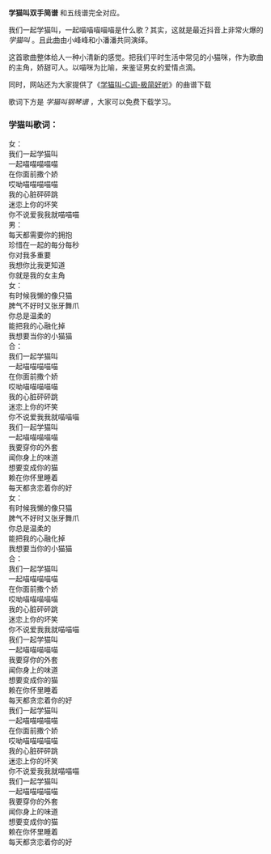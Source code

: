 

**学猫叫双手简谱** 和五线谱完全对应。

我们一起学猫叫，一起喵喵喵喵喵是什么歌？其实，这就是最近抖音上非常火爆的 _学猫叫_ 。且此曲由小峰峰和小潘潘共同演绎。

这首歌曲整体给人一种小清新的感觉。把我们平时生活中常见的小猫咪，作为歌曲的主角，娇甜可人。以喵咪为比喻，来鉴证男女的爱情点滴。

同时，网站还为大家提供了《[学猫叫-C调-极简好听](Music-9545-学猫叫-C调-极简好听-我们一起学猫叫一起喵喵喵喵喵.html "学猫叫-C调-
极简好听")》的曲谱下载

歌词下方是 _学猫叫钢琴谱_ ，大家可以免费下载学习。

### 学猫叫歌词：

女：  
我们一起学猫叫  
一起喵喵喵喵喵  
在你面前撒个娇  
哎呦喵喵喵喵喵  
我的心脏砰砰跳  
迷恋上你的坏笑  
你不说爱我我就喵喵喵  
男：  
每天都需要你的拥抱  
珍惜在一起的每分每秒  
你对我多重要  
我想你比我更知道  
你就是我的女主角  
女：  
有时候我懒的像只猫  
脾气不好时又张牙舞爪  
你总是温柔的  
能把我的心融化掉  
我想要当你的小猫猫  
合：  
我们一起学猫叫  
一起喵喵喵喵喵  
在你面前撒个娇  
哎呦喵喵喵喵喵  
我的心脏砰砰跳  
迷恋上你的坏笑  
你不说爱我我就喵喵喵  
我们一起学猫叫  
一起喵喵喵喵喵  
我要穿你的外套  
闻你身上的味道  
想要变成你的猫  
赖在你怀里睡着  
每天都贪恋着你的好  
女：  
有时候我懒的像只猫  
脾气不好时又张牙舞爪  
你总是温柔的  
能把我的心融化掉  
我想要当你的小猫猫  
合：  
我们一起学猫叫  
一起喵喵喵喵喵  
在你面前撒个娇  
哎呦喵喵喵喵喵  
我的心脏砰砰跳  
迷恋上你的坏笑  
你不说爱我我就喵喵喵  
我们一起学猫叫  
一起喵喵喵喵喵  
我要穿你的外套  
闻你身上的味道  
想要变成你的猫  
赖在你怀里睡着  
每天都贪恋着你的好  
我们一起学猫叫  
一起喵喵喵喵喵  
在你面前撒个娇  
哎呦喵喵喵喵喵  
我的心脏砰砰跳  
迷恋上你的坏笑  
你不说爱我我就喵喵喵  
我们一起学猫叫  
一起喵喵喵喵喵  
我要穿你的外套  
闻你身上的味道  
想要变成你的猫  
赖在你怀里睡着  
每天都贪恋着你的好

